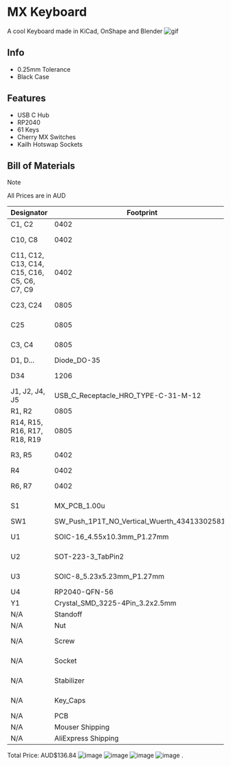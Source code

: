 # MX Keyboard
A cool Keyboard made in KiCad, OnShape and Blender
![gif](https://hc-cdn.hel1.your-objectstorage.com/s/v3/feea19395a16cd392c0e3264e8fdf9a931bc45ca_0001-0180.gif)

## Info
 - 0.25mm Tolerance
 - Black Case

## Features
 - USB C Hub
 - RP2040
 - 61 Keys
 - Cherry MX Switches
 - Kailh Hotswap Sockets

## Bill of Materials
> [!NOTE]
> All Prices are in AUD

|Designator                                  |Footprint                                   |Quantity|Value                  |URL                                                       |Price_AUD|
|--------------------------------------------|--------------------------------------------|--------|-----------------------|----------------------------------------------------------|---------|
|C1, C2                                      |0402                                        |2       |15p                    |https://au.mouser.com/ProductDetail/581-04025A150G        |$1.82    |
|C10, C8                                     |0402                                        |2       |1u                     |https://au.mouser.com/ProductDetail/963-MAASL105CD7105MF  |$0.51    |
|C11, C12, C13, C14, C15, C16, C5, C6, C7, C9|0402                                        |10      |100n                   |https://au.mouser.com/ProductDetail/603-CC402KRX7R9BB104  |$0.27    |
|C23, C24                                    |0805                                        |2       |10uF                   |https://au.mouser.com/ProductDetail/81-GRM21BR61C106KE15  |$0.35    |
|C25                                         |0805                                        |1       |100nF                  |https://au.mouser.com/ProductDetail/581-KAF21KR72A104KL   |$0.29    |
|C3, C4                                      |0805                                        |2       |10u                    |https://au.mouser.com/ProductDetail/81-GRM21BR71A106KA3K  |$0.83    |
|D1, D...                                    |Diode_DO-35                                 |61      |Diode                  |https://au.mouser.com/ProductDetail/512-1N4148            |$3.78    |
|D34                                         |1206                                        |1       |SD1206T020S1R0         |https://au.mouser.com/ProductDetail/581-SD1206T020S1R0    |$0.62    |
|J1, J2, J4, J5                              |USB_C_Receptacle_HRO_TYPE-C-31-M-12         |4       |USB_C_Receptacle_USB2.0|https://www.aliexpress.com/item/1005003285152827.html?mp=1|$1.31    |
|R1, R2                                      |0805                                        |2       |5.1K                   |https://au.mouser.com/ProductDetail/667-ERA-2AEB512X      |$0.32    |
|R14, R15, R16, R17, R18, R19                |0805                                        |6       |56K                    |https://au.mouser.com/ProductDetail/667-ERA-6ARB563V      |$3.84    |
|R3, R5                                      |0402                                        |2       |1k                     |https://au.mouser.com/ProductDetail/754-RG1005V-102-WT1   |$6.28    |
|R4                                          |0402                                        |1       |DNF                    |                                                          |$0       |
|R6, R7                                      |0402                                        |2       |27                     |https://www.aliexpress.com/item/1005005433144951.html?mp=1|$0.26    |
|S1                                          |MX_PCB_1.00u                                |61      |Key                    |https://www.aliexpress.com/item/1005003944834891.html?mp=1|$19.35   |
|SW1                                         |SW_Push_1P1T_NO_Vertical_Wuerth_434133025816|1       |SW_Push                |https://au.mouser.com/ProductDetail/710-434133025816      |$0.88    |
|U1                                          |SOIC-16_4.55x10.3mm_P1.27mm                 |1       |SL2.1A                 |https://www.aliexpress.com/item/1005005552905296.html?mp=1|$1.33    |
|U2                                          |SOT-223-3_TabPin2                           |1       |NCP1117-3.3_SOT223     |https://au.mouser.com/ProductDetail/863-NCP1117ST33T3G    |$0.93    |
|U3                                          |SOIC-8_5.23x5.23mm_P1.27mm                  |1       |W25Q128JVS             |https://au.mouser.com/ProductDetail/454-W25Q128JVSIQTR    |$2.96    |
|U4                                          |RP2040-QFN-56                               |1       |RP2040                 |https://au.mouser.com/ProductDetail/358-SC09147           |$1.28    |
|Y1                                          |Crystal_SMD_3225-4Pin_3.2x2.5mm             |1       |ABM8-272-T3            |https://au.mouser.com/ProductDetail/815-ABM8-272-T3       |$1.04    |
|N/A                                         |Standoff                                    |4       |M2X6                   |https://au.mouser.com/ProductDetail/710-970060244         |$1.86    |
|N/A                                         |Nut                                         |12      |Nut                    |https://au.mouser.com/ProductDetail/855-M80-2430000B      |$3.46    |
|N/A                                         |Screw                                       |5       |M2_10mm                |https://www.ebay.com.au/itm/363744921549?var=632961986863 |$3.27    |
|N/A                                         |Socket                                      |70      |Kailh                  |https://www.aliexpress.com/item/1005007225352311.html?mp=1|$3.95    |
|N/A                                         |Stabilizer                                  |1       |Durock_V3_Stabilizers  |https://www.aliexpress.com/item/1005006628741999.html?mp=1|$14.29   |
|N/A                                         |Key_Caps                                    |1       |Black_Line_131         |https://www.aliexpress.com/item/1005007016258336.html?mp=1|$22.89   |
|N/A                                         |PCB                                         |1       |JLC_PCB                |https://jlcpcb.com/                                       |$17.60   |
|N/A                                         |Mouser Shipping                             |1       |Mouser_Shipping        |https://au.mouser.com                                     |$24      |
|N/A                                         |AliExpress Shipping                         |1       |Aliexpress_Shipping    |https://www.aliexpress.com                                |$1.59    |

 Total Price: AUD$136.84
![image](https://github.com/user-attachments/assets/b53d2695-aa8c-47de-9e57-b3391207c969)
![image](https://github.com/user-attachments/assets/5bfa8c81-7bbb-4232-b9cd-3217f70589d2)
![image](https://github.com/user-attachments/assets/19dcb513-0514-44de-80b4-f4542f777d0d)
![image](https://github.com/user-attachments/assets/29507283-e1cb-43ca-90c2-2fa88ef2d1fa)
.
